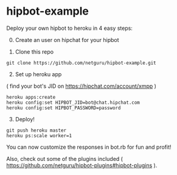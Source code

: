 # hipbot-example

Deploy your own hipbot to heroku in 4 easy steps:

0) Create an user on hipchat for your hipbot

1) Clone this repo

```
git clone https://github.com/netguru/hipbot-example.git
```

2) Set up heroku app

( find your bot's JID on https://hipchat.com/account/xmpp )

```
heroku apps:create
heroku config:set HIPBOT_JID=bot@chat.hipchat.com
heroku config:set HIPBOT_PASSWORD=password
```

3) Deploy!

```
git push heroku master
heroku ps:scale worker=1
```

You can now customize the responses in bot.rb for fun and profit!

Also, check out some of the plugins included ( https://github.com/netguru/hipbot-plugins#hipbot-plugins ).
